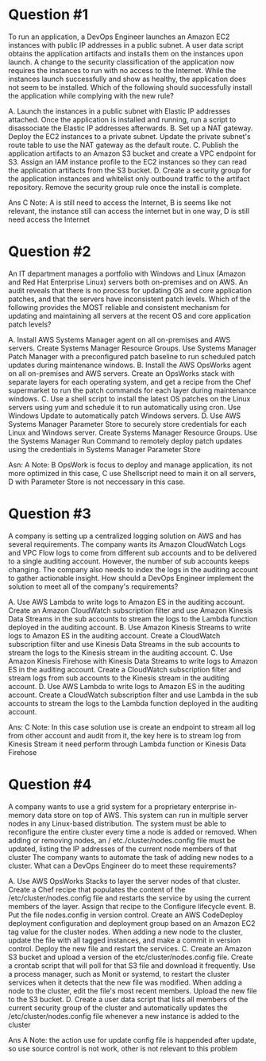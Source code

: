 # Question #1
To run an application, a DevOps Engineer launches an Amazon EC2 instances with public IP addresses in a public subnet. A user data script obtains the application artifacts and installs them on the instances upon launch. A change to the security classification of the application now requires the instances to run with no access to the Internet. While the instances launch successfully and show as healthy, the application does not seem to be installed.
Which of the following should successfully install the application while complying with the new rule?

A. Launch the instances in a public subnet with Elastic IP addresses attached. Once the application is installed and running, run a script to disassociate the Elastic IP addresses afterwards.
B. Set up a NAT gateway. Deploy the EC2 instances to a private subnet. Update the private subnet's route table to use the NAT gateway as the default route.
C. Publish the application artifacts to an Amazon S3 bucket and create a VPC endpoint for S3. Assign an IAM instance profile to the EC2 instances so they can read the application artifacts from the S3 bucket.
D. Create a security group for the application instances and whitelist only outbound traffic to the artifact repository. Remove the security group rule once the install is complete.

Ans C
Note: A is still need to access the Internet, B is seems like not relevant, the instance still can access the internet but in one way, D is still need access the Internet

# Question #2
An IT department manages a portfolio with Windows and Linux (Amazon and Red Hat Enterprise Linux) servers both on-premises and on AWS. An audit reveals that there is no process for updating OS and core application patches, and that the servers have inconsistent patch levels.
Which of the following provides the MOST reliable and consistent mechanism for updating and maintaining all servers at the recent OS and core application patch levels?

A. Install AWS Systems Manager agent on all on-premises and AWS servers. Create Systems Manager Resource Groups. Use Systems Manager Patch Manager with a preconfigured patch baseline to run scheduled patch updates during maintenance windows.
B. Install the AWS OpsWorks agent on all on-premises and AWS servers. Create an OpsWorks stack with separate layers for each operating system, and get a recipe from the Chef supermarket to run the patch commands for each layer during maintenance windows.
C. Use a shell script to install the latest OS patches on the Linux servers using yum and schedule it to run automatically using cron. Use Windows Update to automatically patch Windows servers.
D. Use AWS Systems Manager Parameter Store to securely store credentials for each Linux and Windows server. Create Systems Manager Resource Groups. Use the Systems Manager Run Command to remotely deploy patch updates using the credentials in Systems Manager Parameter Store

Asn: A
Note: B OpsWork is focus to deploy and manage application, its not more optimized in this case, C use Shellscript need to main it on all servers, D with Parameter Store is not neccessary in this case.

# Question #3
A company is setting up a centralized logging solution on AWS and has several requirements. The company wants its Amazon CloudWatch Logs and VPC Flow logs to come from different sub accounts and to be delivered to a single auditing account. However, the number of sub accounts keeps changing. The company also needs to index the logs in the auditing account to gather actionable insight.
How should a DevOps Engineer implement the solution to meet all of the company's requirements?

A. Use AWS Lambda to write logs to Amazon ES in the auditing account. Create an Amazon CloudWatch subscription filter and use Amazon Kinesis Data Streams in the sub accounts to stream the logs to the Lambda function deployed in the auditing account.
B. Use Amazon Kinesis Streams to write logs to Amazon ES in the auditing account. Create a CloudWatch subscription filter and use Kinesis Data Streams in the sub accounts to stream the logs to the Kinesis stream in the auditing account.
C. Use Amazon Kinesis Firehose with Kinesis Data Streams to write logs to Amazon ES in the auditing account. Create a CloudWatch subscription filter and stream logs from sub accounts to the Kinesis stream in the auditing account.
D. Use AWS Lambda to write logs to Amazon ES in the auditing account. Create a CloudWatch subscription filter and use Lambda in the sub accounts to stream the logs to the Lambda function deployed in the auditing account.

Ans: C
Note: In this case solution use is create an endpoint to stream all log from other account and audit from it, the key here is to stream log from Kinesis Stream it need perform
through Lambda function or Kinesis Data Firehose

# Question #4
A company wants to use a grid system for a proprietary enterprise in-memory data store on top of AWS. This system can run in multiple server nodes in any
Linux-based distribution. The system must be able to reconfigure the entire cluster every time a node is added or removed. When adding or removing nodes, an / etc./cluster/nodes.config file must be updated, listing the IP addresses of the current node members of that cluster
The company wants to automate the task of adding new nodes to a cluster.
What can a DevOps Engineer do to meet these requirements?

A. Use AWS OpsWorks Stacks to layer the server nodes of that cluster. Create a Chef recipe that populates the content of the /etc/cluster/nodes.config file and restarts the service by using the current members of the layer. Assign that recipe to the Configure lifecycle event.
B. Put the file nodes.config in version control. Create an AWS CodeDeploy deployment configuration and deployment group based on an Amazon EC2 tag value for the cluster nodes. When adding a new node to the cluster, update the file with all tagged instances, and make a commit in version control. Deploy the new file and restart the services.
C. Create an Amazon S3 bucket and upload a version of the etc/cluster/nodes.config file. Create a crontab script that will poll for that S3 file and download it frequently. Use a process manager, such as Monit or systemd, to restart the cluster services when it detects that the new file was modified. When adding a node to the cluster, edit the file's most recent members. Upload the new file to the S3 bucket.
D. Create a user data script that lists all members of the current security group of the cluster and automatically updates the /etc/cluster/nodes.config file whenever a new instance is added to the cluster

Ans A
Note: the action use for update config file is happended after update, so use source control is not work, other is not relevant to this problem
